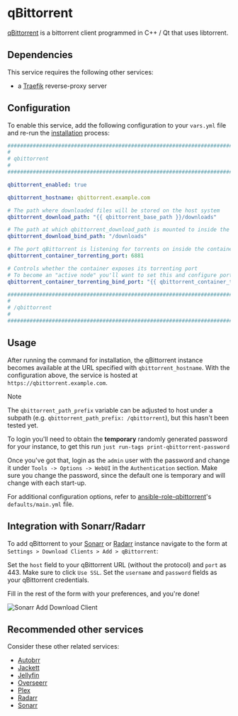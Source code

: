 <!--
SPDX-FileCopyrightText: 2025 MASH project contributors
SPDX-FileCopyrightText: 2025 Suguru Hirahara

SPDX-License-Identifier: AGPL-3.0-or-later
-->

# qBittorrent

[qBittorrent](https://www.qbittorrent.org/) is a bittorrent client programmed in C++ / Qt that uses libtorrent.

## Dependencies

This service requires the following other services:

- a [Traefik](traefik.md) reverse-proxy server

## Configuration

To enable this service, add the following configuration to your `vars.yml` file and re-run the [installation](../installing.md) process:

```yaml
########################################################################
#                                                                      #
# qbittorrent                                                          #
#                                                                      #
########################################################################

qbittorrent_enabled: true

qbittorrent_hostname: qbittorrent.example.com

# The path where downloaded files will be stored on the host system
qbittorrent_download_path: "{{ qbittorrent_base_path }}/downloads"

# The path at which qbittorrent_download_path is mounted to inside the container
qbittorrent_download_bind_path: "/downloads"

# The port qBittorrent is listening for torrents on inside the container
qbittorrent_container_torrenting_port: 6881

# Controls whether the container exposes its torrenting port
# To become an "active node" you'll want to set this and configure port-forwarding in your router
qbittorrent_container_torrenting_bind_port: "{{ qbittorrent_container_torrenting_port }}"

########################################################################
#                                                                      #
# /qbittorrent                                                         #
#                                                                      #
########################################################################
```

## Usage

After running the command for installation, the qBittorrent instance becomes available at the URL specified with `qbittorrent_hostname`. With the configuration above, the service is hosted at `https://qbittorrent.example.com`.

>[!NOTE]
> The `qbittorrent_path_prefix` variable can be adjusted to host under a subpath (e.g. `qbittorrent_path_prefix: /qbittorrent`), but this hasn't been tested yet.

To login you'll need to obtain the **temporary** randomly generated password for your instance, to get this run `just run-tags print-qbittorrent-password`

Once you've got that, login as the `admin` user with the password and change it under `Tools -> Options -> WebUI` in the `Authentication` section. Make sure you change the password, since the default one is temporary and will change with each start-up.

For additional configuration options, refer to [ansible-role-qbittorrent](https://github.com/mother-of-all-self-hosting/ansible-role-qbittorrent)'s `defaults/main.yml` file.

## Integration with Sonarr/Radarr

To add qBittorrent to your [Sonarr](sonarr.md) or [Radarr](radarr.md) instance navigate to the form at `Settings > Download Clients > Add > qBittorrent`:

Set the `host` field to your qBittorrent URL (without the protocol) and `port` as 443. Make sure to click `Use SSL`. Set the `username` and `password` fields as your qBittorrent credentials.

Fill in the rest of the form with your preferences, and you're done!

![Sonarr Add Download Client](../assets/sonarr/add-download-client.png)

## Recommended other services

Consider these other related services:

- [Autobrr](autobrr.md)
- [Jackett](jackett.md)
- [Jellyfin](jellyfin.md)
- [Overseerr](overseerr.md)
- [Plex](plex.md)
- [Radarr](radarr.md)
- [Sonarr](sonarr.md)
